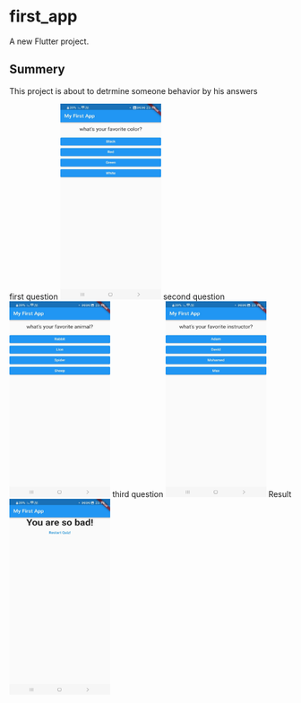 # first_app

A new Flutter project.

## Summery

This project is about to detrmine someone behavior by his answers

 first question 
<img src="flutte r first app/4.jpg" width=180 height=350>
 second question 
<img src="flutte r first app/3.jpg" width=180 height=350>
 third question 
<img src="flutte r first app/2.jpg" width=180 height=350>
 Result 
<img src="flutte r first app/1.jpg" width=180 height=350> 

